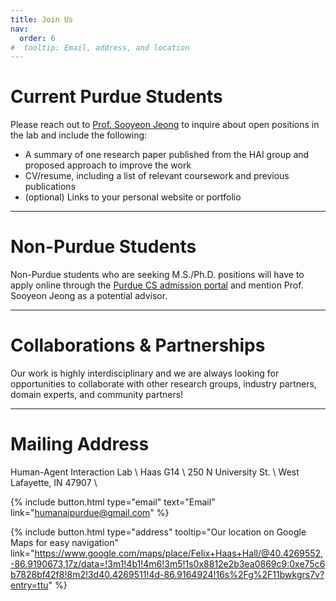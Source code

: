 ```yaml
---
title: Join Us
nav:
  order: 6
#  tooltip: Email, address, and location
---
```


# Current Purdue  Students 
Please reach out to [Prof. Sooyeon Jeong](mailto:sooyeonj@purdue.edu) to inquire about open positions in the lab and include the following: 
- A summary of one research paper published from the HAI group and proposed approach to improve the work
- CV/resume, including a list of relevant coursework and previous publications
- (optional) Links to your personal website or portfolio

---

# Non-Purdue Students
Non-Purdue students who are seeking M.S./Ph.D. positions will have to apply online through the [Purdue CS admission portal](https://www.cs.purdue.edu/graduate/index.html) and mention Prof. Sooyeon Jeong as a potential advisor. 

---

# Collaborations & Partnerships
Our work is highly interdisciplinary and we are always looking for opportunities to collaborate with other research groups, industry partners, domain experts, and community partners! 

---

# Mailing Address
Human-Agent Interaction Lab \\
Haas G14 \\
250 N University St. \\
West Lafayette, IN 47907 \\


{%
  include button.html
  type="email"
  text="Email"
  link="humanaipurdue@gmail.com"
%}

<!-- {%
  include button.html
  type="phone"
  text="(555) 867-5309"
  link="+1-555-867-5309"
%} -->

{%
  include button.html
  type="address"
  tooltip="Our location on Google Maps for easy navigation"
  link="https://www.google.com/maps/place/Felix+Haas+Hall/@40.4269552,-86.9190673,17z/data=!3m1!4b1!4m6!3m5!1s0x8812e2b3ea0869c9:0xe75c6b7828bf42f8!8m2!3d40.4269511!4d-86.9164924!16s%2Fg%2F11bwkgrs7v?entry=ttu"
%}

